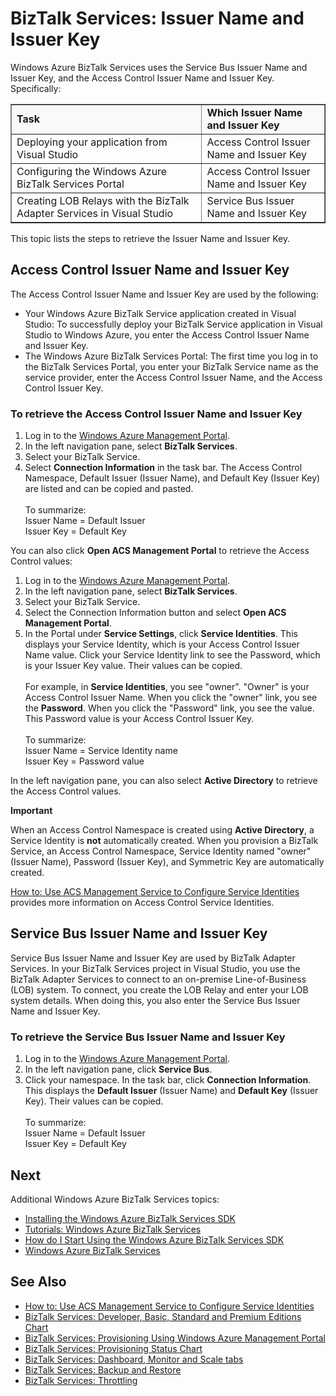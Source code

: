 <properties linkid="manage-services-biztalk-services-issuer-name-issuer-key" urlDisplayName="Issuer name and issuer key" pageTitle="Issuer Name and Issuer Key in BizTalk Services | Windows Azure" metaKeywords="BizTalk Services, BizTalk, issuer name, issuer key, Windows Azure" description="Learn how to retrieve Issuer Name and Issuer Key for either Service Bus or Access Control (ACS) in BizTalk Services." metaCanonical="" services="biztalk-services" documentationCenter="" title="BizTalk Services: Issuer Name and Issuer Key" authors=""  solutions="" writer="mandia" manager="paulettm" editor="susanjo"  />




# BizTalk Services: Issuer Name and Issuer Key

Windows Azure BizTalk Services uses the Service Bus Issuer Name and Issuer Key, and the Access Control Issuer Name and Issuer Key. Specifically:


<table border="1">
<tr bgcolor="FAF9F9">
<td><strong>Task</strong></td>
<td><strong>Which Issuer Name and Issuer Key</strong></td>
</tr>
<tr>
<td>Deploying your application from Visual Studio</td>
<td>Access Control Issuer Name and Issuer Key</td>
</tr>
<tr>
<td>Configuring the Windows Azure BizTalk Services Portal</td>
<td>Access Control Issuer Name and Issuer Key</td>
</tr>
<tr>
<td>Creating LOB Relays with the BizTalk Adapter Services in Visual Studio</td>
<td>Service Bus Issuer Name and Issuer Key</td>
</tr>
</table>


This topic lists the steps to retrieve the Issuer Name and Issuer Key. 

## Access Control Issuer Name and Issuer Key
The Access Control Issuer Name and Issuer Key are used by the following:

- Your Windows Azure BizTalk Service application created in Visual Studio: To successfully deploy your BizTalk Service application in Visual Studio to Windows Azure, you enter the Access Control Issuer Name and Issuer Key. 
- The Windows Azure BizTalk Services  Portal: The first time you log in to the BizTalk Services Portal, you enter your BizTalk Service name as the service provider, enter the Access Control Issuer Name, and the Access Control Issuer Key.

### To retrieve the Access Control Issuer Name and Issuer Key

1. Log in to the [Windows Azure Management Portal](http://go.microsoft.com/fwlink/p/?LinkID=213885).
2. In the left navigation pane, select **BizTalk Services**.
3. Select your BizTalk Service. 
4. Select **Connection Information** in the task bar. The Access Control Namespace, Default Issuer (Issuer Name), and Default Key (Issuer Key) are listed and can be copied and pasted.<br/><br/>
To summarize:<br/>
Issuer Name = Default Issuer<br/>
Issuer Key = Default Key


You can also click **Open ACS Management Portal** to retrieve the Access Control values:

1. Log in to the [Windows Azure Management Portal](http://go.microsoft.com/fwlink/p/?LinkID=213885).
2. In the left navigation pane, select **BizTalk Services**.
3. Select your BizTalk Service.
4. Select the Connection Information button and select **Open ACS Management Portal**.
5. In the Portal under **Service Settings**, click **Service Identities**. This displays your Service Identity, which is your Access Control Issuer Name value. Click your Service Identity link to see the Password, which is your Issuer Key value. Their values can be copied.<br/><br/>
For example, in **Service Identities**, you see "owner". "Owner" is your Access Control Issuer Name. When you click the "owner" link, you see the **Password**. When you click the "Password" link, you see the value. This Password value is your Access Control Issuer Key. <br/><br/>
To summarize:<br/>
Issuer Name = Service Identity name<br/>
Issuer Key = Password value

In the left navigation pane, you can also select **Active Directory** to retrieve the Access Control values. 

<div class="dev-callout"> 
<b>Important</b> 
<p>When an Access Control Namespace is created using <strong>Active Directory</strong>, a Service Identity is <strong>not</strong> automatically created. When you provision a BizTalk Service, an Access Control Namespace, Service Identity named "owner" (Issuer Name), Password (Issuer Key), and Symmetric Key are automatically created.</p> 
<p><a href="http://go.microsoft.com/fwlink/p/?LinkID=303942">How to: Use ACS Management Service to Configure Service Identities</a> provides more information on Access Control Service Identities.</p>
</div>


## Service Bus Issuer Name and Issuer Key
Service Bus Issuer Name and Issuer Key are used by BizTalk Adapter Services. In your BizTalk Services project in Visual Studio, you use the BizTalk Adapter Services to connect to an on-premise Line-of-Business (LOB) system. To connect, you create the LOB Relay and enter your LOB system details. When doing this, you also enter the Service Bus Issuer Name and Issuer Key.

### To retrieve the Service Bus Issuer Name and Issuer Key

1. Log in to the [Windows Azure Management Portal](http://go.microsoft.com/fwlink/p/?LinkID=213885).
2. In the left navigation pane, click **Service Bus**.
3. Click your namespace. In the task bar, click **Connection Information**. This displays the **Default Issuer** (Issuer Name) and **Default Key** (Issuer Key). Their values can be copied.<br/><br/>
To summarize:<br/>
Issuer Name = Default Issuer<br/>
Issuer Key = Default Key

## Next
Additional Windows Azure BizTalk Services topics:

-  [Installing the Windows Azure BizTalk Services SDK](http://go.microsoft.com/fwlink/p/?LinkID=241589)<br/>
-  [Tutorials: Windows Azure BizTalk Services](http://go.microsoft.com/fwlink/p/?LinkID=236944)<br/>
-  [How do I Start Using the Windows Azure BizTalk Services SDK](http://go.microsoft.com/fwlink/p/?LinkID=302335)<br/>
-  [Windows Azure BizTalk Services](http://go.microsoft.com/fwlink/p/?LinkID=303664)<br/>


## See Also
-  [How to: Use ACS Management Service to Configure Service Identities](http://go.microsoft.com/fwlink/p/?LinkID=303942)<br/>
- [BizTalk Services: Developer, Basic, Standard and Premium Editions Chart](http://go.microsoft.com/fwlink/p/?LinkID=302279)<br/>
- [BizTalk Services: Provisioning Using Windows Azure Management Portal](http://go.microsoft.com/fwlink/p/?LinkID=302280)<br/>
- [BizTalk Services: Provisioning Status Chart](http://go.microsoft.com/fwlink/p/?LinkID=329870)<br/>
- [BizTalk Services: Dashboard, Monitor and Scale tabs](http://go.microsoft.com/fwlink/p/?LinkID=302281)<br/>
- [BizTalk Services: Backup and Restore](http://go.microsoft.com/fwlink/p/?LinkID=329873)<br/>
- [BizTalk Services: Throttling](http://go.microsoft.com/fwlink/p/?LinkID=302282)<br/>
